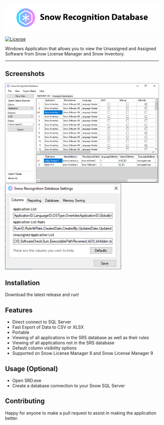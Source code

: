 <a href="http://github.com/goosetuv/snow-recognition-database"><img src="/images/srd-logo.png" title="Snow Recognition Database" alt="SRD Logo"></a>

[![License](http://img.shields.io/:license-mit-blue.svg?style=flat-square)](http://badges.mit-license.org)

Windows Application that allows you to view the Unassigned and Assigned Software from Snow License Manager and Snow Inventory.

---

## Screenshots
<a href="http://github.com/goosetuv/snow-recognition-database"><img src="/images/screenshot-2.0.PNG" title="Snow Recognition Database 2.0" alt="SRD Screenshot 2.0"></a>
<a href="http://github.com/goosetuv/snow-recognition-database"><img src="/images/screenshot-2.0-connection.PNG" title="Snow Recognition Database 2.0" alt="SRD Screenshot 2.0"></a>

## Installation

Download the latest release and run!

## Features

- Direct connect to SQL Server
- Fast Export of Data to CSV or XLSX
- Portable
- Viewing of all applications in the SRS database as well as their rules
- Viewing of all applications not in the SRS database
- Default column visibility options
- Supported on Snow License Manager 8 and Snow License Manager 9


## Usage (Optional)

- Open SRD.exe
- Create a database connection to your Snow SQL Server

## Contributing
Happy for anyone to make a pull request to assist in making the application better.
